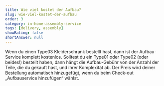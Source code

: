 ```yaml
---
title: Wie viel kostet der Aufbau?
slug: wie-viel-kostet-der-aufbau
order: 3
category: in-home-assembly-service
tags: [delivery, assembly]
showRating: false
shortAnswer: null
---
```


Wenn du einen Type03 Kleiderschrank bestellt hast, dann ist der Aufbau-Service komplett kostenlos. Solltest du ein Type01 oder Type02 (oder beides!) bestellt haben, dann hängt die Aufbau-Gebühr von der Anzahl der Teile, die du gekauft hast, und ihrer Komplexität ab. Der Preis wird deiner Bestellung automatisch hinzugefügt, wenn du beim Check-out „Aufbauservice hinzufügen“ wählst.
